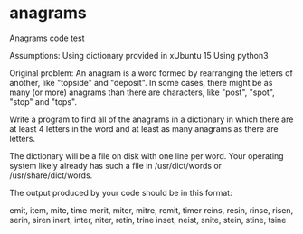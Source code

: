 # anagrams
Anagrams code test

Assumptions:
  Using dictionary provided in xUbuntu 15
  Using python3

Original problem:
An anagram is a word formed by rearranging the letters of another, like "topside" and "deposit". In some cases, there might be as many (or more) anagrams than there are characters, like "post", "spot", "stop" and "tops".

Write a program to find all of the anagrams in a dictionary in which there are at least 4 letters in the word and at least as many anagrams as there are letters.

The dictionary will be a file on disk with one line per word. Your operating system likely already has such a file in /usr/dict/words or /usr/share/dict/words.

The output produced by your code should be in this format:

emit, item, mite, time
merit, miter, mitre, remit, timer
reins, resin, rinse, risen, serin, siren
inert, inter, niter, retin, trine
inset, neist, snite, stein, stine, tsine
